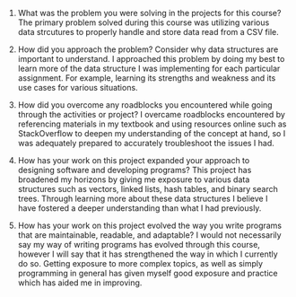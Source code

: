 1. What was the problem you were solving in the projects for this course?
  The primary problem solved during this course was utilizing various data strcutures to properly handle and store data read from a CSV file. 

   
2. How did you approach the problem? Consider why data structures are important to understand.
  I approached this problem by doing my best to learn more of the data structure I was implementing for each particular assignment. For example, learning its strengths and weakness and its use cases for various situations. 

   
3. How did you overcome any roadblocks you encountered while going through the activities or project?
  I overcame roadblocks encountered by referencing materials in my textbook and using resources online such as StackOverflow to deepen my understanding of the concept at hand, so I was adequately prepared to accurately troubleshoot the issues I had. 

   
4. How has your work on this project expanded your approach to designing software and developing programs?
  This project has broadened my horizons by giving me exposure to various data structures such as vectors, linked lists, hash tables, and binary search trees. Through learning more about these data structures I believe I have fostered a deeper understanding
  than what I had previously. 

   
6. How has your work on this project evolved the way you write programs that are maintainable, readable, and adaptable?
    I would not necessarily say my way of writing programs has evolved through this course, however I will say that it has strengthened the way in which I currently do so. Getting exposure to more complex topics, as well as simply programming in general has
    given myself good exposure and practice which has aided me in improving. 
